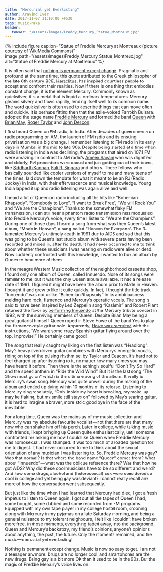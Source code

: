 ```yaml
---
title: "Mercurial yet Everlasting"
author: Aravind Iyer
date: 2017-11-07 11:10:00 +0530
tags: music-naka
header:
   teaser: "/assets/images/Freddy_Mercury_Statue_Montreux.jpg"
---
```


{% include figure caption="Statue of Freddie Mercury at Montreaux (picture [courtesy](https://commons.wikimedia.org/wiki/File%3AFreddy_Mercury_Statue_Montreux.jpg) of WikiMedia Commons)" image_path="/assets/images/Freddy_Mercury_Statue_Montreux.jpg" alt="Statue of Freddie Mercury at Montreaux" %}

It is often said that [nothing is permanent except change](http://www.lifehack.org/451316/there-is-nothing-permanent-except-change). Pragmatic and profound at the same time, this quote attributed to the Greek philosopher of the late 6th century BCE, [Heraclitus](http://www.iep.utm.edu/heraclit/), has inspired countless people to accept and confront their realities. Now if there is one thing that embodies constant change, it is the element Mercury. Commonly known as quicksilver, it is a metal that is liquid at ordinary temperatures. Mercury gleams silvery and flows rapidly, lending itself well to its common name. The word quicksilver is often used to describe things that can move often and quickly. It is perhaps fitting then that the agile-voiced Farrokh Bulsara, adopted the stage name [Freddie Mercury](https://en.wikipedia.org/wiki/Freddie_Mercury) and formed the band [Queen](https://en.wikipedia.org/wiki/Queen_%28band%29) with [Brian May](https://en.wikipedia.org/wiki/Brian_May), [Roger Taylor](https://en.wikipedia.org/wiki/Roger_Taylor_%28Queen_drummer%29) and [John Deacon](https://en.wikipedia.org/wiki/John_Deacon).

I first heard Queen on FM radio, in India. After decades of government-run radio programming on AM, the launch of FM radio and its ensuing privatisation was a big change. I remember listening to FM radio in its early days in Mumbai in the mid to late 90s. Despite being started at a time when radio listening in India was declining, the programs that aired on 107.1 FM were amazing. In contrast to AM radio’s [Ameen Sayani](https://en.wikipedia.org/wiki/Ameen_Sayani) who was dignified and elderly, FM presenters were casual and just getting out of their teens, like [Siddharth Kannan](http://siddharthkannan.com/about-me/), [Fali R. Singara](http://afternoondc.in/education-careers/more-music-less-talk/article_111018) and others. These fellows who basically sounded like cooler versions of myself to me and many teens of the times, laid down the template for what it meant to be an RJ (Radio Jockey) in India, with their effervescence and musical knowledge. Young India lapped it up and radio listening was again alive and well.

I heard a lot of Queen on radio including all the hits like “Bohemian Rhapsody”, “Somebody to Love”, “I want to Break Free”, “We will Rock You” and “We are the Champions”. Thanks to the somewhat flaky FM transmission, I can still hear a phantom radio transmission hiss modulated into Freddie Mercury’s voice, every time I listen to “We are the Champions”. During one of those days I heard a song from what was then Queen’s latest album, “Made in Heaven”, a song called “Heaven for Everyone”. The RJ lamented Mercury’s untimely death in 1991 due to AIDS and said that this was going to be Queen’s last studio album with several parts having been recorded and mixed in, after his death. It had never occurred to me to think about whether these musicians I was hearing on radio were alive or dead. Now suddenly confronted with this knowledge, I wanted to buy an album by Queen to hear more of them.

In the meagre Western Music collection of the neighborhood cassette shop, I found only one album of Queen, called Innuendo. None of its songs were familiar to me, but it was the only Queen album available. It had a release date of 1991. I figured it might have been the album prior to Made in Heaven. I bought it and grew to like it quite quickly. In fact, I thought the title track “Innuendo” was not unlike “Bohemian Rhapsody” in its ambitiousness melding hard rock, flamenco and Mercury’s operatic vocals. The song is said to have been inspired by Led Zeppelin song “Kashmir” and Robert Plant returned the favor by [performing Innuendo](https://www.youtube.com/watch?v=ZUkSGT_4xUo) at the Mercury tribute concert in 1992, with the surviving members of Queen. Despite Brian May being a great guitarist himself, Queen roped in Steve Howe of the band Yes to play the flamenco-style guitar solo. Apparently, [Howe was recruited](http://www.rollingstone.com/music/news/queens-innuendo-remembering-freddie-mercurys-last-masterpiece-20160205) with the instructions, “We want some crazy Spanish guitar flying around over the top. Improvise!” He certainly came good!

The song that really caught my liking on the first listen was “Headlong”. May’s heavy overdriven guitar combines with Mercury’s energetic vocals, riding on top of the pulsing rhythm set by Taylor and Deacon. It’s hard not to feel charged up after listening to it, no matter how many times you may have heard it before. Then there is the achingly soulful “Don’t Try So Hard” and the speed anthem in “Ride the Wild Wind”. But it is the last song “The Show must go on” which is the ultimate song of the album. It really is Mercury’s swan song. Mercury was quite unwell during the making of the album and ended up dying within 10 months of its release. Listening to Mercury sing resolutely, “Ooh, inside my heart is breaking, my make-up may be flaking, but my smile still stays on” followed by May’s searing guitar, it is hard to imagine a braver, more stoic good bye in the face of the inevitable!

For a long time, Queen was the mainstay of my music collection and Mercury was my absolute favourite vocalist — not that there are that many now who can shake him off his perch. Later in college, while talking music with friends, I kept bringing up Queen quite enthusiastically, until someone confronted me asking me how I could like Queen when Freddie Mercury was homosexual. I was stumped. It was too much of a loaded question for me to digest. It had never occurred to me to think about the sexual orientation of any musician I was listening to. So, Freddie Mercury was gay? Was that normal? Is that where the band name “Queen” comes from? What about “Innuendo” — what was the oblique reference there? Was that how he got AIDS? Why did these cool musicians have to be so different and weird? And how come drugs, alcohol and (heterosexual) sex were considered so cool in college and yet being gay was deviant? I cannot really recall any more of how the conversation went subsequently.

But just like the time when I had learned that Mercury had died, I got a fresh impetus to listen to Queen again. I got out all the tapes of Queen I had, some bought, some dubbed and some recorded from FM programs. Equipped with my own tape player in my college hostel room, crooning along with Mercury in my pyjamas on a late Saturday morning, and being a general nuisance to my tolerant neighbours, I felt like I couldn’t have broken more free. In those moments, everything faded away, into the background, Queen and Mercury’s backstory, my friend’s opinions, anyone’s opinions about anything, the past, the future. Only the moments remained, and the music — mercurial yet everlasting!

Nothing is permanent except change. Music is now so easy to get. I am not a teenager anymore. Drugs are no longer cool, and smartphones are the new drugs. Being gay is a bit more OK than it used to be in the 90s. But the magic of Freddie Mercury’s voice lives on.
